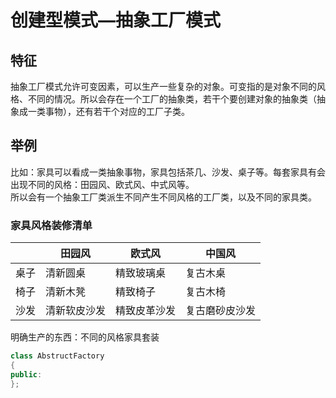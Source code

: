 # 创建型模式—抽象工厂模式
## 特征
抽象工厂模式允许可变因素，可以生产一些复杂的对象。可变指的是对象不同的风格、不同的情况。所以会存在一个工厂的抽象类，若干个要创建对象的抽象类（抽象成一类事物），还有若干个对应的工厂子类。</br>
## 举例
比如：家具可以看成一类抽象事物，家具包括茶几、沙发、桌子等。每套家具有会出现不同的风格：田园风、欧式风、中式风等。</br>
所以会有一个抽象工厂类派生不同产生不同风格的工厂类，以及不同的家具类。</br>
### 家具风格装修清单
<b>|田园风|欧式风|中国风
---|---|---|---|
桌子|清新圆桌|精致玻璃桌|复古木桌
椅子|清新木凳|精致椅子|复古木椅
沙发|清新软皮沙发|精致皮革沙发|复古磨砂皮沙发

明确生产的东西：不同的风格家具套装

```cpp
class AbstructFactory
{
public:
};
```